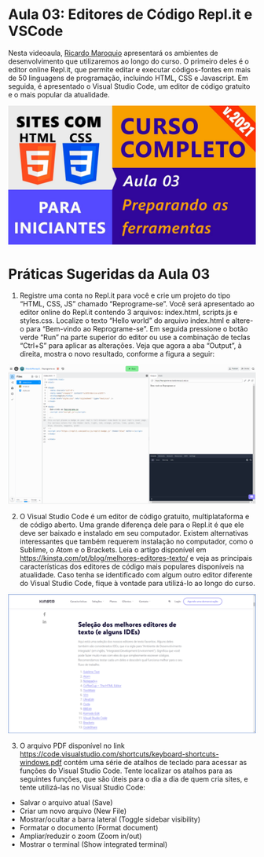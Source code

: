 # Aula 03: Editores de Código Repl.it e VSCode

Nesta videoaula, [Ricardo Maroquio](https://github.com/maroquio) apresentará os ambientes de desenvolvimento que utilizaremos ao longo do curso. O primeiro deles é o editor online Repl.it, que permite editar e executar códigos-fontes em mais de 50 linguagens de programação, incluindo HTML, CSS e Javascript. Em seguida, é apresentado o Visual Studio Code, um editor de código gratuito e o mais popular da atualidade.

<center>

[![Assistir no YouTube](./img/maxresdefault.jpg)](https://youtu.be/8x6sip-w0Wo)

</center>

# Práticas Sugeridas da Aula 03

1. Registre uma conta no Repl.it para você e crie um projeto do tipo “HTML, CSS, JS” chamado “Reprograme-se”. Você será apresentado ao editor online do Repl.it contendo 3 arquivos: index.html, scripts.js e styles.css. Localize o texto “Hello world” do arquivo index.html e altere-o para “Bem-vindo ao Reprograme-se”. Em seguida pressione o botão verde “Run” na parte superior do editor ou use a combinação de teclas “Ctrl+S” para aplicar as alterações. Veja que agora a aba “Output”, à direita, mostra o novo resultado, conforme a figura a seguir:

<center>

[![Repl.it](./img/image01.png)](https://replit.com/)

</center>

2. O Visual Studio Code é um editor de código gratuito, multiplataforma e de código aberto. Uma grande diferença dele para o Repl.it é que ele deve ser baixado e instalado em seu computador. Existem alternativas interessantes que também requerem instalação no computador, como o Sublime, o Atom e o Brackets. Leia o artigo disponível em https://kinsta.com/pt/blog/melhores-editores-texto/ e veja as principais características dos editores de código mais populares disponíveis na atualidade. Caso tenha se identificado com algum outro editor diferente do Visual Studio Code, fique à vontade para utilizá-lo ao longo do curso.

<center>

[![Kinsta](./img/image02.png)](https://kinsta.com/pt/blog/melhores-editores-texto/)

</center>

3. O arquivo PDF disponível no link https://code.visualstudio.com/shortcuts/keyboard-shortcuts-windows.pdf contém uma série de atalhos de teclado para acessar as funções do Visual Studio Code. Tente localizar os atalhos para as seguintes funções, que são úteis para o dia a dia de quem cria sites, e tente utilizá-las no Visual Studio Code:

- Salvar o arquivo atual (Save)
- Criar um novo arquivo (New File)
- Mostrar/ocultar a barra lateral (Toggle sidebar visibility)
- Formatar o documento (Format document)
- Ampliar/reduzir o zoom (Zoom in/out)
- Mostrar o terminal (Show integrated terminal)
